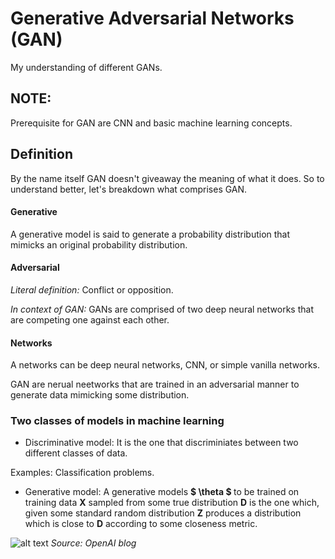 # Generative Adversarial Networks (GAN)
My understanding of different GANs. 

## NOTE: 
Prerequisite for GAN are CNN and basic machine learning concepts.

## Definition
By the name itself GAN doesn't giveaway the meaning of what it does. So to understand better, let's breakdown what comprises GAN.
#### Generative
A generative model is said to generate a probability distribution that mimicks an original probability distribution.

#### Adversarial
<i>Literal definition:</i> Conflict or opposition.


<i>In context of GAN:</i> GANs are comprised of two deep neural networks that are competing one against each other.

#### Networks
A networks can be deep neural networks, CNN, or simple vanilla networks.


GAN are nerual neetworks that are trained in an adversarial manner to generate data mimicking some distribution.

### Two classes of models in machine learning
* Discriminative model: It is the one that discriminiates between two different classes of data.

Examples: Classification problems.

* Generative model: A generative models <b> $ \theta $ </b> to be trained on training data <b>X</b> sampled from some true distribution <b>D</b> is the one which, given some standard random distribution <b>Z</b> produces a distribution <b>  </b> which is close to <b>D</b> according to some closeness metric. 

![alt text](https://openai.com/content/images/2017/02/gen_models_diag_2.svg)
<i>Source: OpenAI blog</i>
